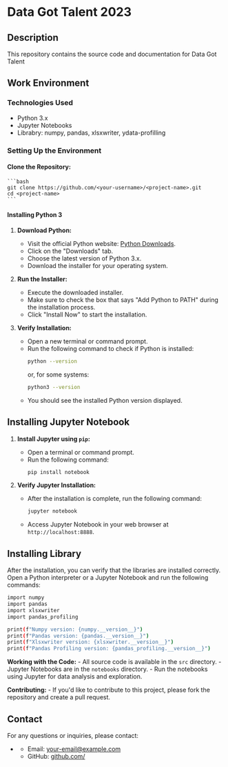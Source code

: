 # <Project Name>Data Got Talent 2023

## Description

This repository contains the source code and documentation for Data Got Talent 

## Work Environment

### Technologies Used

- Python 3.x
- Jupyter Notebooks
- Librabry: numpy, pandas, xlsxwriter,  ydata-profilling

### Setting Up the Environment
#### Clone the Repository:
    ```bash
    git clone https://github.com/<your-username>/<project-name>.git
    cd <project-name>
    ```
#### Installing Python 3

1. **Download Python:**
   - Visit the official Python website: [Python Downloads](https://www.python.org/downloads/).
   - Click on the "Downloads" tab.
   - Choose the latest version of Python 3.x.
   - Download the installer for your operating system.

2. **Run the Installer:**
   - Execute the downloaded installer.
   - Make sure to check the box that says "Add Python to PATH" during the installation process.
   - Click "Install Now" to start the installation.

3. **Verify Installation:**
   - Open a new terminal or command prompt.
   - Run the following command to check if Python is installed:
     ```bash
     python --version
     ```
     or, for some systems:
     ```bash
     python3 --version
     ```
   - You should see the installed Python version displayed.

## Installing Jupyter Notebook

1. **Install Jupyter using `pip`:**
   - Open a terminal or command prompt.
   - Run the following command:
     ```bash
     pip install notebook
     ```

2. **Verify Jupyter Installation:**
   - After the installation is complete, run the following command:
     ```bash
     jupyter notebook
     ```
   - Access Jupyter Notebook in your web browser at `http://localhost:8888`.

## Installing Library 
After the installation, you can verify that the libraries are installed correctly. Open a Python interpreter or a Jupyter Notebook and run the following commands:
```bash
import numpy
import pandas
import xlsxwriter
import pandas_profiling

print(f"Numpy version: {numpy.__version__}")
print(f"Pandas version: {pandas.__version__}")
print(f"Xlsxwriter version: {xlsxwriter.__version__}")
print(f"Pandas Profiling version: {pandas_profiling.__version__}")
```

**Working with the Code:**
    - All source code is available in the `src` directory.
    - Jupyter Notebooks are in the `notebooks` directory.
    - Run the notebooks using Jupyter for data analysis and exploration.

**Contributing:**
    - If you'd like to contribute to this project, please fork the repository and create a pull request.
## Contact

For any questions or inquiries, please contact:

- **<Your Name>**
  - Email: <your-email@example.com>
  - GitHub: [github.com/<your-username>](https://github.com/<your-username>)

